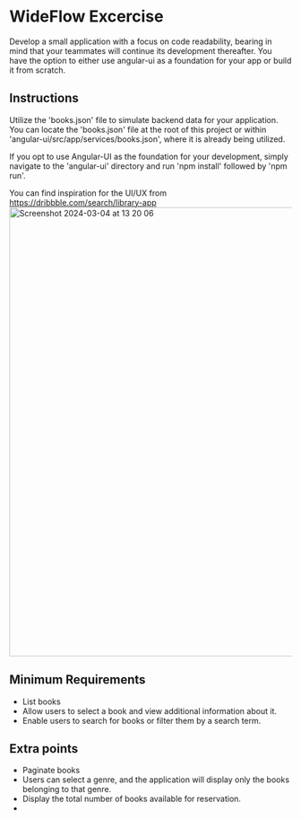 # WideFlow Excercise

Develop a small application with a focus on code readability, bearing in mind that your teammates will continue its development thereafter. You have the option to either use angular-ui as a foundation for your app or build it from scratch.

## Instructions

Utilize the 'books.json' file to simulate backend data for your application. You can locate the 'books.json' file at the root of this project or within 'angular-ui/src/app/services/books.json', where it is already being utilized.

If you opt to use Angular-UI as the foundation for your development, simply navigate to the 'angular-ui' directory and run 'npm install' followed by 'npm run'.

You can find inspiration for the UI/UX from https://dribbble.com/search/library-app
<img width="800" alt="Screenshot 2024-03-04 at 13 20 06" src="https://github.com/ChristianKatka/excercise/assets/42738047/11d7e554-8030-4b02-9826-79a7947e3688">


## Minimum Requirements

- List books
- Allow users to select a book and view additional information about it.
- Enable users to search for books or filter them by a search term.

## Extra points

- Paginate books
- Users can select a genre, and the application will display only the books belonging to that genre.
- Display the total number of books available for reservation.
-
